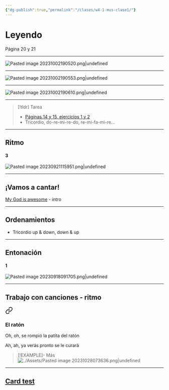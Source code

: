 ```yaml
---
{"dg-publish":true,"permalink":"/clases/w4-1-mus-clase1/"}
---
```



# Leyendo

Página 20 y 21

---
![Pasted image 20231002190520.png|undefined](/img/user/Assets/Pasted%20image%2020231002190520.png)

---
![Pasted image 20231002190553.png|undefined](/img/user/Assets/Pasted%20image%2020231002190553.png)

---
![Pasted image 20231002190610.png|undefined](/img/user/Assets/Pasted%20image%2020231002190610.png)

---
> [!tldr] Tarea
> - [Páginas 14 y 15, ejercicios 1 y 2]()
> - Tricordio, do-re-mi-re-do, re-mi-fa-mi-re...

---
## Ritmo


<div class="transclusion internal-embed is-loaded"><div class="markdown-embed">



#### 3 
![Pasted image 20230921115951.png|undefined](/img/user/Assets/Pasted%20image%2020230921115951.png)

</div></div>


---
## ¡Vamos a cantar!

[My God is awesome](https://www.hooktheory.com/hookpad/iframe/AaoGY_BkgeQ?enableYouTube=true&showPianoInstrument=false&showRewindControl=false&tabPlayType=tab-play-type-youtube) - intro

---
## Ordenamientos

- Tricordio up & down, down & up

---
## Entonación


<div class="transclusion internal-embed is-loaded"><div class="markdown-embed">



#### 1 
![Pasted image 20230918091705.png|undefined](/img/user/Assets/Pasted%20image%2020230918091705.png)


</div></div>


---
## Trabajo con canciones - ritmo


<div class="transclusion internal-embed is-loaded"><a class="markdown-embed-link" href="/recursos/canciones-didacticas/#el-raton" aria-label="Open link"><svg xmlns="http://www.w3.org/2000/svg" width="24" height="24" viewBox="0 0 24 24" fill="none" stroke="currentColor" stroke-width="2" stroke-linecap="round" stroke-linejoin="round" class="svg-icon lucide-link"><path d="M10 13a5 5 0 0 0 7.54.54l3-3a5 5 0 0 0-7.07-7.07l-1.72 1.71"></path><path d="M14 11a5 5 0 0 0-7.54-.54l-3 3a5 5 0 0 0 7.07 7.07l1.71-1.71"></path></svg></a><div class="markdown-embed">



### El ratón

Oh, oh, se rompió
la patita del ratón

Ah, ah, ya verás
pronto se le curará

>[!EXAMPLE]- Más
>![../Assets/Pasted image 20231028073636.png|undefined](/img/user/Assets/Pasted%20image%2020231028073636.png)


</div></div>


---
## [Card test](https://quizizz.com/admin/quiz/paper_mode/650421d496084a9d03120ba5?searchLocale=)
